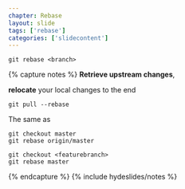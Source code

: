 ```yaml
---
chapter: Rebase
layout: slide
tags: ['rebase']
categories: ['slidecontent']
---
```



	git rebase <branch>


{% capture notes %}
__Retrieve upstream changes__, 

__relocate__ your local changes to the end

	git pull --rebase

The same as

	git checkout master
	git rebase origin/master

	git checkout <featurebranch>
	git rebase master
{% endcapture %}
{% include hydeslides/notes %}